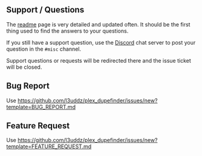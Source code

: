 <!--
Before opening a new issue, please ensure:
- You use Discord chat for support/questions.
- You search for existing bugs/feature requests.
- Remove extraneous template details.
- Do not prefix title with type of issue (Feature Request, Bug, etc.) The appropriate labels will be added during triage.
-->

## Support / Questions

The [readme](https://github.com/l3uddz/plex_dupefinder/blob/master/README.md) page is very detailed and updated often. It should be the first thing used to find the answers to your questions.

If you still have a support question, use the [Discord](https://discord.io/cloudbox) chat server to post your question in the `#misc` channel.

Support questions or requests will be redirected there and the issue ticket will be closed.

## Bug Report

Use https://github.com/l3uddz/plex_dupefinder/issues/new?template=BUG_REPORT.md

## Feature Request

Use https://github.com/l3uddz/plex_dupefinder/issues/new?template=FEATURE_REQUEST.md
